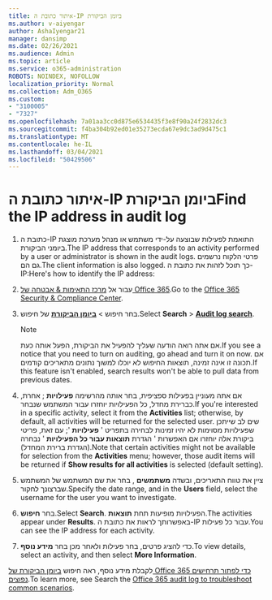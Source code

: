```yaml
---
title: איתור כתובת ה-IP ביומן הביקורת
ms.author: v-aiyengar
author: AshaIyengar21
manager: dansimp
ms.date: 02/26/2021
ms.audience: Admin
ms.topic: article
ms.service: o365-administration
ROBOTS: NOINDEX, NOFOLLOW
localization_priority: Normal
ms.collection: Adm_O365
ms.custom:
- "3100005"
- "7327"
ms.openlocfilehash: 7a01aa3cc0d875e6534435f3e8f90a24f2832dc3
ms.sourcegitcommit: f4ba304b92ed01e35273ecda67e9dc3ad9d475c1
ms.translationtype: MT
ms.contentlocale: he-IL
ms.lasthandoff: 03/04/2021
ms.locfileid: "50429506"
---
```

# <a name="find-the-ip-address-in-audit-log"></a><span data-ttu-id="ebb10-102">איתור כתובת ה-IP ביומן הביקורת</span><span class="sxs-lookup"><span data-stu-id="ebb10-102">Find the IP address in audit log</span></span>

1. <span data-ttu-id="ebb10-103">כתובת ה-IP התואמת לפעילות שבוצעה על-ידי משתמש או מנהל מערכת מוצגת ביומני הביקורת.</span><span class="sxs-lookup"><span data-stu-id="ebb10-103">The IP address that corresponds to an activity performed by a user or administrator is shown in the audit logs.</span></span> <span data-ttu-id="ebb10-104">פרטי הלקוח נרשמים גם הם.</span><span class="sxs-lookup"><span data-stu-id="ebb10-104">The client information is also logged.</span></span> <span data-ttu-id="ebb10-105">כך תוכל לזהות את כתובת ה-IP:</span><span class="sxs-lookup"><span data-stu-id="ebb10-105">Here's how to identify the IP address:</span></span>

1. <span data-ttu-id="ebb10-106">עבור אל [מרכז התאימות & אבטחה של Office 365](https://go.microsoft.com/fwlink/p/?linkid=2077143).</span><span class="sxs-lookup"><span data-stu-id="ebb10-106">Go to the [Office 365 Security & Compliance Center](https://go.microsoft.com/fwlink/p/?linkid=2077143).</span></span>
1. <span data-ttu-id="ebb10-107">בחר חיפוש  >  **[ביומן הביקורת](https://go.microsoft.com/fwlink/?linkid=2103759)** של חיפוש.</span><span class="sxs-lookup"><span data-stu-id="ebb10-107">Select **Search** > **[Audit log search](https://go.microsoft.com/fwlink/?linkid=2103759)**.</span></span>
    > [!NOTE]
    > <span data-ttu-id="ebb10-108">אם אתה רואה הודעה שעליך להפעיל את הביקורת, הפעל אותה כעת.</span><span class="sxs-lookup"><span data-stu-id="ebb10-108">If you see a notice that you need to turn on auditing, go ahead and turn it on now.</span></span> <span data-ttu-id="ebb10-109">אם תכונה זו אינה זמינה, תוצאות החיפוש לא יוכלו למשוך נתונים מתאריכים קודמים.</span><span class="sxs-lookup"><span data-stu-id="ebb10-109">If this feature isn't enabled, search results won't be able to pull data from previous dates.</span></span>
1. <span data-ttu-id="ebb10-110">אם אתה מעוניין בפעילות ספציפית, בחר אותה מהרשימה **פעילויות** ; אחרת, כברירת מחדל, כל הפעילויות יוחזרו עבור המשתמש שנבחר.</span><span class="sxs-lookup"><span data-stu-id="ebb10-110">If you're interested in a specific activity, select it from the **Activities** list; otherwise, by default, all activities will be returned for the selected user.</span></span> <span data-ttu-id="ebb10-111">שים לב שייתכן שפעילויות מסוימות לא יהיו זמינות לבחירה בתפריט ' **פעילויות** '; עם זאת, פריטי ביקורת אלה יוחזרו אם האפשרות ' הגדרת **תוצאות עבור כל הפעילויות** ' נבחרה (הגדרת ברירת המחדל).</span><span class="sxs-lookup"><span data-stu-id="ebb10-111">Note that certain activities might not be available for selection from the **Activities** menu; however, those audit items will be returned if **Show results for all activities** is selected (default setting).</span></span>
1. <span data-ttu-id="ebb10-112">ציין את טווח התאריכים, ובשדה **משתמשים** , בחר את שם המשתמש של המשתמש שברצונך לחקור.</span><span class="sxs-lookup"><span data-stu-id="ebb10-112">Specify the date range, and in the **Users** field, select the username for the user you want to investigate.</span></span>
1. <span data-ttu-id="ebb10-113">בחר **חיפוש**.</span><span class="sxs-lookup"><span data-stu-id="ebb10-113">Select **Search**.</span></span> <span data-ttu-id="ebb10-114">הפעילויות מופיעות תחת **תוצאות**.</span><span class="sxs-lookup"><span data-stu-id="ebb10-114">The activities appear under **Results**.</span></span> <span data-ttu-id="ebb10-115">באפשרותך לראות את כתובת ה-IP עבור כל פעילות.</span><span class="sxs-lookup"><span data-stu-id="ebb10-115">You can see the IP address for each activity.</span></span>
1. <span data-ttu-id="ebb10-116">כדי להציג פרטים, בחר פעילות ולאחר מכן בחר **מידע נוסף**.</span><span class="sxs-lookup"><span data-stu-id="ebb10-116">To view details, select an activity, and then select **More Information**.</span></span>

<span data-ttu-id="ebb10-117">לקבלת מידע נוסף, ראה חיפוש [ביומן הביקורת של Office 365 כדי לפתור תרחישים נפוצים](https://go.microsoft.com/fwlink/?linkid=2103944).</span><span class="sxs-lookup"><span data-stu-id="ebb10-117">To learn more, see Search the [Office 365 audit log to troubleshoot common scenarios](https://go.microsoft.com/fwlink/?linkid=2103944).</span></span>